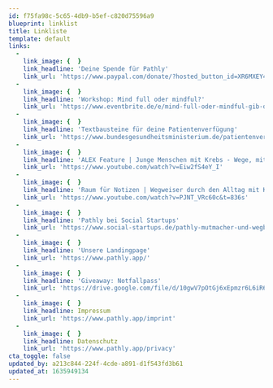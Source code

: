```yaml
---
id: f75fa98c-5c65-4db9-b5ef-c820d75596a9
blueprint: linklist
title: Linkliste
template: default
links:
  -
    link_image: {  }
    link_headline: 'Deine Spende für Pathly'
    link_url: 'https://www.paypal.com/donate/?hosted_button_id=XR6MXEY4F6WHQ'
  -
    link_image: {  }
    link_headline: 'Workshop: Mind full oder mindful?'
    link_url: 'https://www.eventbrite.de/e/mind-full-oder-mindful-gib-deinen-emotionen-einen-geschutzten-raum-tickets-185749671267'
  -
    link_image: {  }
    link_headline: 'Textbausteine für deine Patientenverfügung'
    link_url: 'https://www.bundesgesundheitsministerium.de/patientenverfuegung.html'
  -
    link_image: {  }
    link_headline: 'ALEX Feature | Junge Menschen mit Krebs - Wege, mit der Erkrankung umzugehen'
    link_url: 'https://www.youtube.com/watch?v=Eiw2fS4eY_I'
  -
    link_image: {  }
    link_headline: 'Raum für Notizen | Wegweiser durch den Alltag mit Krebs - Die Plattform „Pathly“'
    link_url: 'https://www.youtube.com/watch?v=PJNT_VRc60c&t=836s'
  -
    link_image: {  }
    link_headline: 'Pathly bei Social Startups'
    link_url: 'https://www.social-startups.de/pathly-mutmacher-und-wegbegleiter-bei-einer-krebserkrankung/'
  -
    link_image: {  }
    link_headline: 'Unsere Landingpage'
    link_url: 'https://www.pathly.app/'
  -
    link_image: {  }
    link_headline: 'Giveaway: Notfallpass'
    link_url: 'https://drive.google.com/file/d/10gwV7pOtGj6xEpmzr6L6iR6mLxMqxzPd/view'
  -
    link_image: {  }
    link_headline: Impressum
    link_url: 'https://www.pathly.app/imprint'
  -
    link_image: {  }
    link_headline: Datenschutz
    link_url: 'https://www.pathly.app/privacy'
cta_toggle: false
updated_by: a213c844-224f-4cde-a891-d1f543fd3b61
updated_at: 1635949134
---
```

